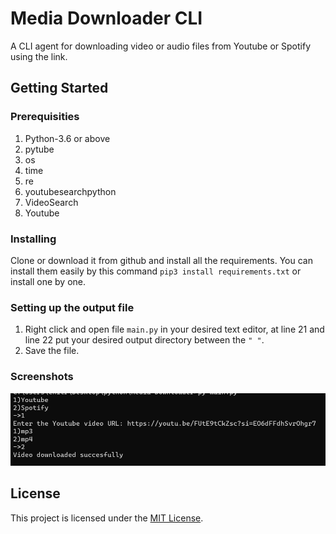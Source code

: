 # Media Downloader CLI

A CLI agent for downloading video or audio files from Youtube or Spotify using the link.

## Getting Started
### Prerequisities
1. Python-3.6 or above
2. pytube
3. os
4. time
5. re
6. youtubesearchpython
7. VideoSearch
8. Youtube

### Installing
Clone or download it from github and install all the requirements. You can install them easily by this command `pip3 install requirements.txt` or install one by one.

### Setting up the output file
1. Right click and open file `main.py` in your desired text editor, at line 21 and line 22 put your desired output directory between the `" "`.
2. Save the file.

### Screenshots
![CLI](screenshots/result.png)

## License
This project is licensed under the [MIT License](LICENSE).

